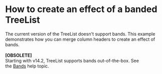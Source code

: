 # How to  create an effect of a banded TreeList


<p>The current version of the TreeList doesn't support bands. This example demonstrates how you can merge column headers to create an effect of bands.<br><br><strong>[OBSOLETE]</strong><br>Starting with v14.2, TreeList supports bands out-of-the-box. See the <a href="https://documentation.devexpress.com/#WindowsForms/CustomDocument17962">Bands</a> help topic.</p>

<br/>


